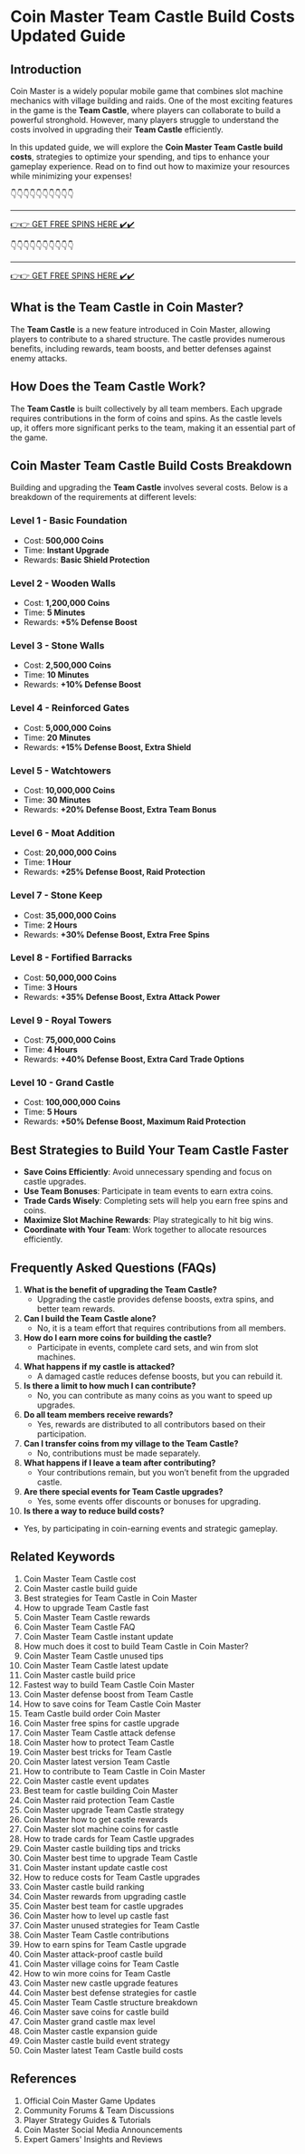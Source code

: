# Coin Master Team Castle Build Costs Updated Guide

## Introduction
Coin Master is a widely popular mobile game that combines slot machine mechanics with village building and raids. One of the most exciting features in the game is the **Team Castle**, where players can collaborate to build a powerful stronghold. However, many players struggle to understand the costs involved in upgrading their **Team Castle** efficiently.

In this updated guide, we will explore the **Coin Master Team Castle build costs**, strategies to optimize your spending, and tips to enhance your gameplay experience. Read on to find out how to maximize your resources while minimizing your expenses!

👇👇👇👇👇👇👇👇👇👇

---

[👉👉 GET FREE SPINS HERE ✔️✔️ ](https://therewardgate.com/free-coin-master-spin/)

👇👇👇👇👇👇👇👇👇👇

---

[👉👉 GET FREE SPINS HERE ✔️✔️ ](https://therewardgate.com/free-coin-master-spin/)


## What is the Team Castle in Coin Master?
The **Team Castle** is a new feature introduced in Coin Master, allowing players to contribute to a shared structure. The castle provides numerous benefits, including rewards, team boosts, and better defenses against enemy attacks.

## How Does the Team Castle Work?
The **Team Castle** is built collectively by all team members. Each upgrade requires contributions in the form of coins and spins. As the castle levels up, it offers more significant perks to the team, making it an essential part of the game.

## Coin Master Team Castle Build Costs Breakdown
Building and upgrading the **Team Castle** involves several costs. Below is a breakdown of the requirements at different levels:

### Level 1 - Basic Foundation
- Cost: **500,000 Coins**
- Time: **Instant Upgrade**
- Rewards: **Basic Shield Protection**

### Level 2 - Wooden Walls
- Cost: **1,200,000 Coins**
- Time: **5 Minutes**
- Rewards: **+5% Defense Boost**

### Level 3 - Stone Walls
- Cost: **2,500,000 Coins**
- Time: **10 Minutes**
- Rewards: **+10% Defense Boost**

### Level 4 - Reinforced Gates
- Cost: **5,000,000 Coins**
- Time: **20 Minutes**
- Rewards: **+15% Defense Boost, Extra Shield**

### Level 5 - Watchtowers
- Cost: **10,000,000 Coins**
- Time: **30 Minutes**
- Rewards: **+20% Defense Boost, Extra Team Bonus**

### Level 6 - Moat Addition
- Cost: **20,000,000 Coins**
- Time: **1 Hour**
- Rewards: **+25% Defense Boost, Raid Protection**

### Level 7 - Stone Keep
- Cost: **35,000,000 Coins**
- Time: **2 Hours**
- Rewards: **+30% Defense Boost, Extra Free Spins**

### Level 8 - Fortified Barracks
- Cost: **50,000,000 Coins**
- Time: **3 Hours**
- Rewards: **+35% Defense Boost, Extra Attack Power**

### Level 9 - Royal Towers
- Cost: **75,000,000 Coins**
- Time: **4 Hours**
- Rewards: **+40% Defense Boost, Extra Card Trade Options**

### Level 10 - Grand Castle
- Cost: **100,000,000 Coins**
- Time: **5 Hours**
- Rewards: **+50% Defense Boost, Maximum Raid Protection**

## Best Strategies to Build Your Team Castle Faster
- **Save Coins Efficiently**: Avoid unnecessary spending and focus on castle upgrades.
- **Use Team Bonuses**: Participate in team events to earn extra coins.
- **Trade Cards Wisely**: Completing sets will help you earn free spins and coins.
- **Maximize Slot Machine Rewards**: Play strategically to hit big wins.
- **Coordinate with Your Team**: Work together to allocate resources efficiently.

## Frequently Asked Questions (FAQs)
1. **What is the benefit of upgrading the Team Castle?**
   - Upgrading the castle provides defense boosts, extra spins, and better team rewards.
2. **Can I build the Team Castle alone?**
   - No, it is a team effort that requires contributions from all members.
3. **How do I earn more coins for building the castle?**
   - Participate in events, complete card sets, and win from slot machines.
4. **What happens if my castle is attacked?**
   - A damaged castle reduces defense boosts, but you can rebuild it.
5. **Is there a limit to how much I can contribute?**
   - No, you can contribute as many coins as you want to speed up upgrades.
6. **Do all team members receive rewards?**
   - Yes, rewards are distributed to all contributors based on their participation.
7. **Can I transfer coins from my village to the Team Castle?**
   - No, contributions must be made separately.
8. **What happens if I leave a team after contributing?**
   - Your contributions remain, but you won’t benefit from the upgraded castle.
9. **Are there special events for Team Castle upgrades?**
   - Yes, some events offer discounts or bonuses for upgrading.
10. **Is there a way to reduce build costs?**
   - Yes, by participating in coin-earning events and strategic gameplay.

## Related Keywords
1. Coin Master Team Castle cost
2. Coin Master castle build guide
3. Best strategies for Team Castle in Coin Master
4. How to upgrade Team Castle fast
5. Coin Master Team Castle rewards
6. Coin Master Team Castle FAQ
7. Coin Master Team Castle instant update
8. How much does it cost to build Team Castle in Coin Master?
9. Coin Master Team Castle unused tips
10. Coin Master Team Castle latest update
11. Coin Master castle build price
12. Fastest way to build Team Castle Coin Master
13. Coin Master defense boost from Team Castle
14. How to save coins for Team Castle Coin Master
15. Team Castle build order Coin Master
16. Coin Master free spins for castle upgrade
17. Coin Master Team Castle attack defense
18. Coin Master how to protect Team Castle
19. Coin Master best tricks for Team Castle
20. Coin Master latest version Team Castle
21. How to contribute to Team Castle in Coin Master
22. Coin Master castle event updates
23. Best team for castle building Coin Master
24. Coin Master raid protection Team Castle
25. Coin Master upgrade Team Castle strategy
26. Coin Master how to get castle rewards
27. Coin Master slot machine coins for castle
28. How to trade cards for Team Castle upgrades
29. Coin Master castle building tips and tricks
30. Coin Master best time to upgrade Team Castle
31. Coin Master instant update castle cost
32. How to reduce costs for Team Castle upgrades
33. Coin Master castle build ranking
34. Coin Master rewards from upgrading castle
35. Coin Master best team for castle upgrades
36. Coin Master how to level up castle fast
37. Coin Master unused strategies for Team Castle
38. Coin Master Team Castle contributions
39. How to earn spins for Team Castle upgrade
40. Coin Master attack-proof castle build
41. Coin Master village coins for Team Castle
42. How to win more coins for Team Castle
43. Coin Master new castle upgrade features
44. Coin Master best defense strategies for castle
45. Coin Master Team Castle structure breakdown
46. Coin Master save coins for castle build
47. Coin Master grand castle max level
48. Coin Master castle expansion guide
49. Coin Master castle build event strategy
50. Coin Master latest Team Castle build costs

## References
1. Official Coin Master Game Updates
2. Community Forums & Team Discussions
3. Player Strategy Guides & Tutorials
4. Coin Master Social Media Announcements
5. Expert Gamers' Insights and Reviews

